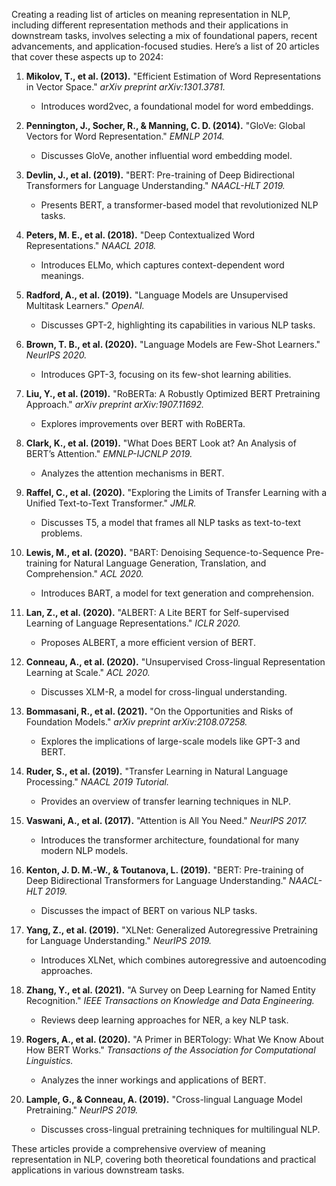 Creating a reading list of articles on meaning representation in NLP, including different representation methods and their applications in downstream tasks, involves selecting a mix of foundational papers, recent advancements, and application-focused studies. Here’s a list of 20 articles that cover these aspects up to 2024:

1. **Mikolov, T., et al. (2013).** "Efficient Estimation of Word Representations in Vector Space." *arXiv preprint arXiv:1301.3781.*
   - Introduces word2vec, a foundational model for word embeddings.

2. **Pennington, J., Socher, R., & Manning, C. D. (2014).** "GloVe: Global Vectors for Word Representation." *EMNLP 2014.*
   - Discusses GloVe, another influential word embedding model.

3. **Devlin, J., et al. (2019).** "BERT: Pre-training of Deep Bidirectional Transformers for Language Understanding." *NAACL-HLT 2019.*
   - Presents BERT, a transformer-based model that revolutionized NLP tasks.

4. **Peters, M. E., et al. (2018).** "Deep Contextualized Word Representations." *NAACL 2018.*
   - Introduces ELMo, which captures context-dependent word meanings.

5. **Radford, A., et al. (2019).** "Language Models are Unsupervised Multitask Learners." *OpenAI.*
   - Discusses GPT-2, highlighting its capabilities in various NLP tasks.

6. **Brown, T. B., et al. (2020).** "Language Models are Few-Shot Learners." *NeurIPS 2020.*
   - Introduces GPT-3, focusing on its few-shot learning abilities.

7. **Liu, Y., et al. (2019).** "RoBERTa: A Robustly Optimized BERT Pretraining Approach." *arXiv preprint arXiv:1907.11692.*
   - Explores improvements over BERT with RoBERTa.

8. **Clark, K., et al. (2019).** "What Does BERT Look at? An Analysis of BERT’s Attention." *EMNLP-IJCNLP 2019.*
   - Analyzes the attention mechanisms in BERT.

9. **Raffel, C., et al. (2020).** "Exploring the Limits of Transfer Learning with a Unified Text-to-Text Transformer." *JMLR.*
   - Discusses T5, a model that frames all NLP tasks as text-to-text problems.

10. **Lewis, M., et al. (2020).** "BART: Denoising Sequence-to-Sequence Pre-training for Natural Language Generation, Translation, and Comprehension." *ACL 2020.*
    - Introduces BART, a model for text generation and comprehension.

11. **Lan, Z., et al. (2020).** "ALBERT: A Lite BERT for Self-supervised Learning of Language Representations." *ICLR 2020.*
    - Proposes ALBERT, a more efficient version of BERT.

12. **Conneau, A., et al. (2020).** "Unsupervised Cross-lingual Representation Learning at Scale." *ACL 2020.*
    - Discusses XLM-R, a model for cross-lingual understanding.

13. **Bommasani, R., et al. (2021).** "On the Opportunities and Risks of Foundation Models." *arXiv preprint arXiv:2108.07258.*
    - Explores the implications of large-scale models like GPT-3 and BERT.

14. **Ruder, S., et al. (2019).** "Transfer Learning in Natural Language Processing." *NAACL 2019 Tutorial.*
    - Provides an overview of transfer learning techniques in NLP.

15. **Vaswani, A., et al. (2017).** "Attention is All You Need." *NeurIPS 2017.*
    - Introduces the transformer architecture, foundational for many modern NLP models.

16. **Kenton, J. D. M.-W., & Toutanova, L. (2019).** "BERT: Pre-training of Deep Bidirectional Transformers for Language Understanding." *NAACL-HLT 2019.*
    - Discusses the impact of BERT on various NLP tasks.

17. **Yang, Z., et al. (2019).** "XLNet: Generalized Autoregressive Pretraining for Language Understanding." *NeurIPS 2019.*
    - Introduces XLNet, which combines autoregressive and autoencoding approaches.

18. **Zhang, Y., et al. (2021).** "A Survey on Deep Learning for Named Entity Recognition." *IEEE Transactions on Knowledge and Data Engineering.*
    - Reviews deep learning approaches for NER, a key NLP task.

19. **Rogers, A., et al. (2020).** "A Primer in BERTology: What We Know About How BERT Works." *Transactions of the Association for Computational Linguistics.*
    - Analyzes the inner workings and applications of BERT.

20. **Lample, G., & Conneau, A. (2019).** "Cross-lingual Language Model Pretraining." *NeurIPS 2019.*
    - Discusses cross-lingual pretraining techniques for multilingual NLP.

These articles provide a comprehensive overview of meaning representation in NLP, covering both theoretical foundations and practical applications in various downstream tasks.
